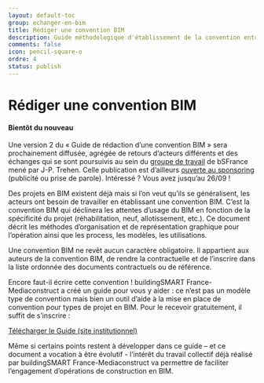 ```yaml
---
layout: default-toc
group: echanger-en-bim
title: Rédiger une convention BIM
description: Guide méthodologique d'établissement de la convention entre acteurs d'un projet.
comments: false
icon: pencil-square-o
ordre: 4
status: publish
---
```


# Rédiger une convention BIM

<div class="alert alert-warning" role="alert">
  <h4 class="alert-heading"><i class="fa fa-exclamation-circle" aria-hidden="true"></i> Bientôt du nouveau</h4>
  <p>Une version 2 du « Guide de rédaction d’une convention BIM » sera prochainement diffusée, agrégée de retours d’acteurs différents et des échanges qui se sont poursuivis au sein du <a href="http://www.mediaconstruct.fr/nos-actions/groupes-de-travail/articleid/1033/titre/redaction-du-guide-de-convention-v2">groupe de travail</a> de bSFrance mené par J-P. Trehen. Celle publication est d’ailleurs <a href="http://www.mediaconstruct.fr/sinformer/actus-bsfrance/articleid/1049/titre/beneficiez-d-un-espace-de-visibilite-bim">ouverte au sponsoring</a> (publicité ou prise de parole). Intéressé ? Vous avez jusqu’au 26/09 !
</p>
</div>

Des projets en BIM existent déjà mais si l’on veut qu’ils se généralisent, les acteurs ont besoin de travailler en établissant une convention BIM. C’est la convention BIM qui déclinera les attentes d’usage du BIM en fonction de la spécificité du projet (réhabilitation, neuf, allotissement, etc.). Ce document décrit les méthodes d’organisation et de représentation graphique pour l’opération ainsi que les process, les modèles, les utilisations.

Une convention BIM ne revêt aucun caractère obligatoire. Il appartient aux auteurs de la convention BIM, de rendre la contractuelle et de l’inscrire dans la liste ordonnée des documents contractuels ou de référence.

Encore faut-il écrire cette convention ! buildingSMART France-Mediaconstruct a créé un guide pour vous y aider : ce n’est pas un modèle type de convention mais bien un outil d’aide à la mise en place de convention pour types de projet en BIM. Pour le recevoir gratuitement, il suffit de s’inscrire :

<a class="btn btn-info" href="http://www.mediaconstruct.fr/travaux/guide-de-convention-bim" role="button">Télécharger le Guide (site institutionnel)</a>

Même si certains points restent à développer dans ce guide – et ce document a vocation à être évolutif -  l’intérêt du travail collectif déjà réalisé par buildingSMART France-Mediaconstruct va permettre de faciliter l’engagement d’opérations de construction en BIM.
